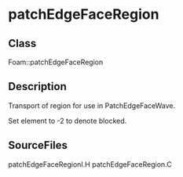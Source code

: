 # patchEdgeFaceRegion 
## Class
Foam::patchEdgeFaceRegion

## Description
Transport of region for use in PatchEdgeFaceWave.

Set element to -2 to denote blocked.

## SourceFiles
patchEdgeFaceRegionI.H
patchEdgeFaceRegion.C

